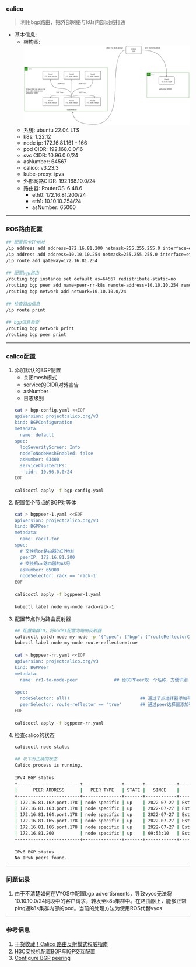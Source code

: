 ### calico
> 利用bgp路由，把外部网络与k8s内部网络打通
- 基本信息:
  - 架构图:![](img/calico-bgp.png)
  - 系统: ubuntu 22.04 LTS
  - k8s: 1.22.12
  - node ip: 172.16.81.161 - 166
  - pod CIDR: 192.168.0.0/16
  - svc CIDR: 10.96.0.0/24
  - asNumber: 64567
  - calico: v3.23.3
  - kube-proxy: ipvs
  - 外部网路CIDR: 192.168.10.0/24
  - 路由器: RouterOS-6.48.6
    - eth0: 172.16.81.200/24
    - eth1: 10.10.10.254/24
    - asNumber: 65000
---
### ROS路由配置
```bash
## 配置网卡IP地址
/ip address add address=172.16.81.200 netmask=255.255.255.0 interface=ether1
/ip address add address=10.10.10.254 netmask=255.255.255.0 interface=ether2
/ip route add gateway=172.16.81.254

## 配置bgp路由
/routing bgp instance set default as=64567 redistribute-static=no
/routing bgp peer add name=peer-rr-k8s remote-address=10.10.10.254 remote-as=65000 address-familers=ip
/routing bgp network add network=10.10.10.0/24

## 检查路由信息
/ip route print

## bgp信息检查
/routing bgp network print
/routing bgp peer print
```
---
### calico配置
1. 添加默认的BGP配置
   - 关闭mesh模式
   - service的CIDR对外宣告
   - asNumber
   - 日志级别
   ```bash
   cat > bgp-config.yaml <<EOF
   apiVersion: projectcalico.org/v3
   kind: BGPConfiguration
   metadata:
     name: default
   spec:
     logSeverityScreen: Info
     nodeToNodeMeshEnabled: false
     asNumber: 63400
     serviceClusterIPs:
     - cidr: 10.96.0.0/24
   EOF

   calicoctl apply -f bgp-config.yaml
   ```
2. 配置每个节点的BGP对等体
   ```bash
   cat > bgppeer-1.yaml <<EOF
   apiVersion: projectcalico.org/v3
   kind: BGPPeer
   metadata:
     name: rack1-tor
   spec:
     # 交换机or路由器的IP地址
     peerIP: 172.16.81.200
     # 交换机or路由器的AS号
     asNumber: 65000
     nodeSelector: rack == 'rack-1'
   EOF
   
   calicoctl apply -f bgppeer-1.yaml

   kubectl label node my-node rack=rack-1
   ```
3. 配置节点作为路由反射器
   ```bash
   ## 配置集群ID，将node1配置为路由反射器
   calicoctl patch node my-node -p '{"spec": {"bgp": {"routeReflectorClusterID": "172.16.81.161"}}}'
   kubectl label node my-node route-reflector=true

   cat > bgppeer-rr.yaml <<EOF
   apiVersion: projectcalico.org/v3
   kind: BGPPeer
   metadata:
     name: rr1-to-node-peer              ## 给BGPPeer取一个名称，方便识别

   spec:
     nodeSelector: all()                           ## 通过节点选择器添加有rr-group == ‘rr1’标签的节点
     peerSelector: route-reflector == 'true'       ## 通过peer选择器添加有rr-id == ‘rr1’标签的路由反射器
   EOF

   calicoctl apply -f bgppeer-rr.yaml
   ```
4. 检查calico的状态
   ```bash
   calicoctl node status

   ## 以下为正确的状态
   Calico process is running.

   IPv4 BGP status
   +------------------------+---------------+-------+------------+-------------+
   |      PEER ADDRESS      |   PEER TYPE   | STATE |   SINCE    |    INFO     |
   +------------------------+---------------+-------+------------+-------------+
   | 172.16.81.162.port.178 | node specific | up    | 2022-07-27 | Established |
   | 172.16.81.163.port.178 | node specific | up    | 2022-07-27 | Established |
   | 172.16.81.164.port.178 | node specific | up    | 2022-07-27 | Established |
   | 172.16.81.165.port.178 | node specific | up    | 2022-07-27 | Established |
   | 172.16.81.166.port.178 | node specific | up    | 2022-07-27 | Established |
   | 172.16.81.200          | node specific | up    | 09:53:10   | Established |
   +------------------------+---------------+-------+------------+-------------+

   IPv6 BGP status
   No IPv6 peers found.
   
   ```
---
### 问题记录
1. 由于不清楚如何在VYOS中配置bgp advertisments，导致vyos无法将10.10.10.0/24网段中的客户请求，转发至k8s集群中。在路由器上，能够正常ping通k8s集群内部的pod。当前的处理方法为使用ROS代替vyos
---
### 参考信息
1. [干货收藏！Calico 路由反射模式权威指南](https://segmentfault.com/a/1190000040123110)
2. [H3C交换机配置BGP与IGP交互配置](https://www.h3c.com/cn/d_201802/1065961_30005_0.htm)
3. [Configure BGP peering](https://projectcalico.docs.tigera.io/networking/bgp)